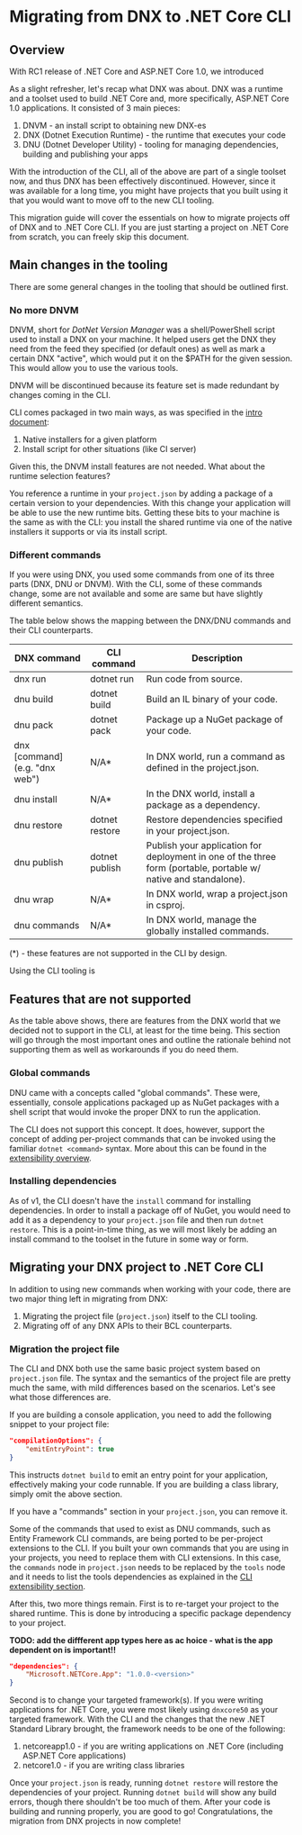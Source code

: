 # Migrating from DNX to .NET Core CLI

## Overview
With RC1 release of .NET Core and ASP.NET Core 1.0, we introduced

As a slight refresher, let's recap what DNX was about. DNX was a runtime and a toolset used to build .NET Core and, 
more specifically, ASP.NET Core 1.0 applications. It consisted of 3 main pieces:

1. DNVM - an install script to obtaining new DNX-es
2. DNX (Dotnet Execution Runtime) - the runtime that executes your code
3. DNU (Dotnet Developer Utility) - tooling for managing dependencies, building and publishing your apps

With the introduction of the CLI, all of the above are part of a single toolset now, and thus DNX has been 
effectively discontinued. However, since it was available for a long time, you might have projects that you 
built using it that you would want to move off to the new CLI tooling. 

This migration guide will cover the essentials on how to migrate projects off of DNX and to .NET Core CLI. If you are just 
starting a project on .NET Core from scratch, you can freely skip this document. 

## Main changes in the tooling
There are some general changes in the tooling that should be outlined first. 

### No more DNVM
DNVM, short for *DotNet Version Manager* was a shell/PowerShell script used to install a DNX on your machine. It helped
users get the DNX they need from the feed they specified (or default ones) as well as mark a certain DNX "active", which 
would put it on the $PATH for the given session. This would allow you to use the various tools.

DNVM will be discontinued because its feature set is made redundant by changes coming in the CLI.

CLI comes packaged in two main ways, as was specified in the [intro document](overview.md#installation):

1. Native installers for a given platform
2. Install script for other situations (like CI server)

Given this, the DNVM install features are not needed. What about the runtime selection features? 

You reference a runtime in your `project.json` by adding a package of a certain version to your dependencies. With this change
your application will be able to use the new runtime bits. Getting these bits to your machine is the same as with the CLI: 
you install the shared runtime via one of the native installers it supports or via its install script. 

### Different commands
If you were using DNX, you used some commands from one of its three parts (DNX, DNU or DNVM). With the CLI, some of these
commands change, some are not available and some are same but have slightly different semantics. 

The table below shows the mapping between the DNX/DNU commands and their CLI counterparts.


| DNX command                    	| CLI command    	| Description                                                                                                     	|
|--------------------------------	|----------------	|-----------------------------------------------------------------------------------------------------------------	|
| dnx run                        	| dotnet run     	| Run code from source.                                                                                           	|
| dnu build                      	| dotnet build   	| Build an IL binary of your code.                                                                                	|
| dnu pack                       	| dotnet pack    	| Package up a NuGet package of your code.                                                                        	|
| dnx [command] (e.g. "dnx web") 	| N/A\*          	| In DNX world, run a command as defined in the project.json.                                                     	|
| dnu install                    	| N/A\*          	| In the DNX world, install a package as a dependency.                                                            	|
| dnu restore                    	| dotnet restore 	| Restore dependencies specified in your project.json.                                                            	|
| dnu publish                    	| dotnet publish 	| Publish your application for deployment in one of the three form (portable, portable w/ native and standalone). 	|
| dnu wrap                       	| N/A\*          	| In DNX world, wrap a project.json in csproj.                                                                    	|
| dnu commands                   	| N/A\*          	| In DNX world, manage the globally installed commands.                                                           	|

(\*) - these features are not supported in the CLI by design. 

Using the CLI tooling is 

## Features that are not supported
As the table above shows, there are features from the DNX world that we decided not to support in the CLI, at least for 
the time being. This section will go through the most important ones and outline the rationale behind not supporting 
them as well as workarounds if you do need them.

### Global commands
DNU came with a concepts called "global commands". These were, essentially, console applications packaged up as NuGet 
packages with a shell script that would invoke the proper DNX to run the application. 

The CLI does not support this concept. It does, however, support the concept of adding per-project commands that can be 
invoked using the familiar `dotnet <command>` syntax. More about this can be found in the [extensibility overview](overview.md#extensibility). 

### Installing dependencies
As of v1, the CLI doesn't have the `install` command for installing dependencies. In order to install a package off of NuGet, you would 
need to add it as a dependency to your `project.json` file and then run `dotnet restore`. This is a point-in-time thing, 
as we will most likely be adding an install command to the toolset in the future in some way or form. 

## Migrating your DNX project to .NET Core CLI
In addition to using new commands when working with your code, there are two major thing left in migrating from DNX:

1. Migrating the project file (`project.json`) itself to the CLI tooling.
2. Migrating off of any DNX APIs to their BCL counterparts. 

### Migration the project file
The CLI and DNX both use the same basic project system based on `project.json` file. The syntax and the semantics of the 
project file are pretty much the same, with mild differences based on the scenarios. Let's see what those differences are. 

If you are building a console application, you need to add the following snippet to your project file:

```json
"compilationOptions": {
    "emitEntryPoint": true
}
```
This instructs `dotnet build` to emit an entry point for your application, effectively making your code runnable. If 
you are building a class library, simply omit the above section.

If you have a "commands" section in your `project.json`, you can remove it.

Some of the commands that used to exist as DNU commands, such as Entity Framework CLI commands, are being ported to be 
per-project extensions to the CLI. If you built your own commands that you are using in your projects, you need to 
replace them with CLI extensions. In this case, the `commands` node in `project.json` needs to be replaced by the 
`tools` node and it needs to list the tools dependencies as explained in the 
[CLI extensibility section](overview.md#extensibility). 

After this, two more things  remain. First is to re-target your project to the shared runtime. This is done by introducing a
specific package dependency to your project.

**TODO: add the diffferent app types here as ac hoice - what is the app dependent on is important!!**

```json
"dependencies": {
    "Microsoft.NETCore.App": "1.0.0-<version>"
}
```

Second is to change your targeted framework(s). If you were writing applications for .NET Core, you were most likely 
using `dnxcore50` as  your targeted framework. With the CLI and the changes that the new .NET Standard Library brought, 
the framework needs to be one of the following:

1. netcoreapp1.0 - if you are writing applications on .NET Core (including ASP.NET Core applications)
2. netcore1.0 - if you are writing class libraries

Once your `project.json` is ready, running `dotnet restore` will restore the dependencies of your project. Running `dotnet build` will show 
any build errors, though there shouldn't be too much of them. After your code is building and running properly, you 
are good to go! Congratulations, the migration from DNX projects in now complete!

